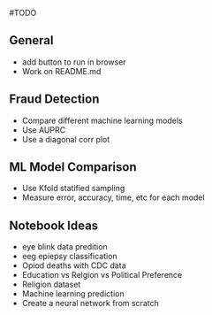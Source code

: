 #TODO

## General
- add button to run in browser
- Work on README.md

## Fraud Detection
- Compare different machine learning models
- Use AUPRC
- Use a diagonal corr plot

## ML Model Comparison
- Use Kfold statified sampling
- Measure error, accuracy, time, etc for each model

## Notebook Ideas
- eye blink data predition
- eeg epiepsy classification
- Opiod deaths with CDC data
- Education vs Relgion vs Political Preference
- Religion dataset
- Machine learning prediction
- Create a neural network from scratch
